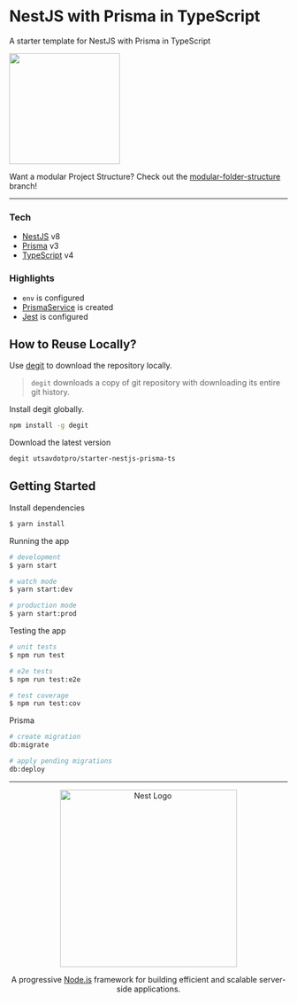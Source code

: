 # NestJS with Prisma in TypeScript
A starter template for NestJS with Prisma in TypeScript

[<img src="https://ik.imagekit.io/iutsav/fork-on-codesandbox__e0mFWzr1.png?updatedAt=1641916982302" width="200"/>](https://githubbox.com/utsavdotpro/starter-nestjs-prisma-ts)


Want a modular Project Structure? Check out the [modular-folder-structure](https://github.com/utsavdotpro/starter-nestjs-prisma-ts/tree/modular-folder-structure) branch!

---

### Tech
- [NestJS](https://nestjs.com/) v8
- [Prisma](https://www.prisma.io/) v3
- [TypeScript](https://www.typescriptlang.org/) v4

### Highlights
- `env` is configured
- [PrismaService](./src/prisma.service.ts) is created
- [Jest](https://jestjs.io/) is configured

## How to Reuse Locally?

Use [degit](https://github.com/Rich-Harris/degit) to download the repository locally.

> `degit` downloads a copy of git repository with downloading its entire git history.

Install degit globally.

````bash
npm install -g degit
````

Download the latest version
````bash
degit utsavdotpro/starter-nestjs-prisma-ts
````

## Getting Started
Install dependencies

```bash
$ yarn install
```

Running the app

```bash
# development
$ yarn start

# watch mode
$ yarn start:dev

# production mode
$ yarn start:prod
```

Testing the app

```bash
# unit tests
$ npm run test

# e2e tests
$ npm run test:e2e

# test coverage
$ npm run test:cov
```

Prisma

```bash
# create migration
db:migrate

# apply pending migrations
db:deploy
```


---
<p align="center">
  <a href="http://nestjs.com/" target="blank"><img src="https://nestjs.com/img/logo_text.svg" width="320" alt="Nest Logo" /></a>
</p>

<p align="center">A progressive <a href="http://nodejs.org" target="_blank">Node.js</a> framework for building efficient and scalable server-side applications.</p>
